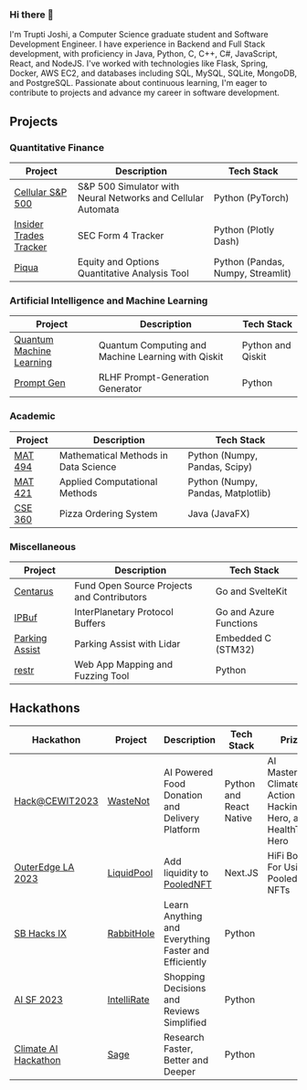 ### Hi there 👋

<!--
**TruptiJoshi/TruptiJoshi** is a ✨ _special_ ✨ repository because its `README.md` (this file) appears on your GitHub profile.

Here are some ideas to get you started:

- 🔭 I’m currently working on ...
- 🌱 I’m currently learning ...
- 👯 I’m looking to collaborate on ...
- 🤔 I’m looking for help with ...
- 💬 Ask me about ...
- 📫 How to reach me: ...
- 😄 Pronouns: ...
- ⚡ Fun fact: ...
-->

I'm Trupti Joshi, a Computer Science graduate student and Software Development Engineer. I have experience in Backend and Full Stack development, with proficiency in Java, Python, C, C++, C#, JavaScript, React, and NodeJS. I've worked with technologies like Flask, Spring, Docker, AWS EC2, and databases including SQL, MySQL, SQLite, MongoDB, and PostgreSQL. Passionate about continuous learning, I'm eager to contribute to projects and advance my career in software development.

## Projects

### Quantitative Finance

| Project                                                                      | Description                                                  | Tech Stack                        |
| ---------------------------------------------------------------------------- | ------------------------------------------------------------ | --------------------------------- |
| [Cellular S&P 500](https://github.com/punitarani/cellular-sp500)             | S&P 500 Simulator with Neural Networks and Cellular Automata | Python (PyTorch)                  |
| [Insider Trades Tracker](https://github.com/punitarani/InsiderTradesTracker) | SEC Form 4 Tracker                                           | Python (Plotly Dash)              |
| [Piqua](https://github.com/punitarani/piqua)                                 | Equity and Options Quantitative Analysis Tool                | Python (Pandas, Numpy, Streamlit) |

### Artificial Intelligence and Machine Learning

| Project                                                              | Description                                        | Tech Stack        |
| -------------------------------------------------------------------- | -------------------------------------------------- | ----------------- |
| [Quantum Machine Learning](https://github.com/punitarani/quantum-ml) | Quantum Computing and Machine Learning with Qiskit | Python and Qiskit |
| [Prompt Gen](https://github.com/punitarani/centarus)                 | RLHF Prompt-Generation Generator                   | Python            |

### Academic

| Project                                                 | Description                          | Tech Stack                         |
| ------------------------------------------------------- | ------------------------------------ | ---------------------------------- |
| [MAT 494](https://github.com/punitarani/MAT-494)        | Mathematical Methods in Data Science | Python (Numpy, Pandas, Scipy)      |
| [MAT 421](https://github.com/punitarani/MAT-421)        | Applied Computational Methods        | Python (Numpy, Pandas, Matplotlib) |
| [CSE 360](https://github.com/punitarani/cse360-project) | Pizza Ordering System                | Java (JavaFX)                      |

### Miscellaneous

| Project                                                        | Description                                | Tech Stack             |
| -------------------------------------------------------------- | ------------------------------------------ | ---------------------- |
| [Centarus](https://github.com/punitarani/centarus)             | Fund Open Source Projects and Contributors | Go and SvelteKit       |
| [IPBuf](https://github.com/punitarani/ipbuf)                   | InterPlanetary Protocol Buffers            | Go and Azure Functions |
| [Parking Assist](https://github.com/punitarani/parking-assist) | Parking Assist with Lidar                  | Embedded C (STM32)     |
| [restr](https://github.com/punitarani/restr)                   | Web App Mapping and Fuzzing Tool           | Python                 |

## Hackathons

| Hackathon                                                                                          | Project                                                   | Description                                          | Tech Stack              | Prizes                                                                |
| -------------------------------------------------------------------------------------------------- | --------------------------------------------------------- | ---------------------------------------------------- | ----------------------- | --------------------------------------------------------------------- |
| [Hack@CEWIT2023](https://www.cewit.org/hackatcewit/About/Past%20Winners?accordion=content-d19e103) | [WasteNot](https://github.com/punitarani/wastenot)        | AI Powered Food Donation and Delivery Platform       | Python and React Native | AI Mastermind, Climate Action Hero, Hacking Hero, and HealthTech Hero |
| [OuterEdge LA 2023](https://mpost.io/outer-edge-la-2023-hosts-hackathon-winners-announced/)        | [LiquidPool](https://github.com/punitarani/liquidpool-v2) | Add liquidity to [PooledNFT](https://poolednft.com/) | Next.JS                 | HiFi Bounty For Using Pooled NFTs                                     |
| [SB Hacks IX](https://devpost.com/software/rabbithole)                                             | [RabbitHole](https://github.com/punitarani/rabbithole)    | Learn Anything and Everything Faster and Efficiently | Python                  |                                                                       |
| [AI SF 2023](https://devpost.com/software/intellirate)                                             | [IntelliRate](https://github.com/punitarani/fivestar)     | Shopping Decisions and Reviews Simplified            | Python                  |                                                                       |
| [Climate AI Hackathon](https://devpost.com/software/sage-287gx5)                                   | [Sage](https://github.com/punitarani/sage)                | Research Faster, Better and Deeper                   | Python                  |                                                                       |
